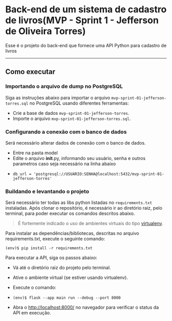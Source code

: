 # Back-end de um sistema de cadastro de livros(MVP - Sprint 1 - Jefferson de Oliveira Torres)

Esse é o projeto do back-end que fornece uma API Python para cadastro de livros

---

## Como executar

### Importando o arquivo de dump no PostgreSQL

Siga as instruções abaixo para importar o arquivo `mvp-sprint-01-jefferson-torres.sql` no PostgreSQL usando diferentes ferramentas:

* Crie a base de dados `mvp-sprint-01-jefferson-torres`.
* Importe o arquivo `mvp-sprint-01-jefferson-torres.sql`.

### Configurando a conexão com o banco de dados
Será necessário alterar dados de conexão com o banco de dados.
  * Entre na pasta model
  * Edite o arquivo __init__.py, informando seu usuário, senha e outros parametros caso seja necessário na linha abaixo
  * ```
    db_url = 'postgresql://USUARIO:SENHA@localhost:5432/mvp-sprint-01-jefferson-torres'
    ```
    
### Buildando e levantando o projeto
Será necessário ter todas as libs python listadas no `requirements.txt` instaladas.
Após clonar o repositório, é necessário ir ao diretório raiz, pelo terminal, para poder executar os comandos descritos abaixo.

> É fortemente indicado o uso de ambientes virtuais do tipo [virtualenv](https://virtualenv.pypa.io/en/latest/installation.html).

Para instalar as dependências/bibliotecas, descritas no arquivo requirements.txt, execute o seguinte comando:
```
(env)$ pip install -r requirements.txt
```

Para executar a API, siga os passos abaixo:

* Vá até o diretório raiz do projeto pelo terminal.
* Ative o ambiente virtual (se estiver usando virtualenv).
* Execute o comando:
* ```
  (env)$ flask --app main run --debug --port 8000
  ```
  
* Abra o [http://localhost:8000/](http://localhost:8000/) no navegador para verificar o status da API em execução.
